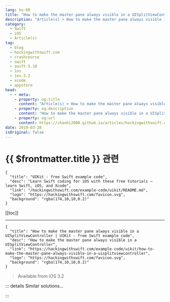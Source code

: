 ```yaml
---
lang: ko-KR
title: "How to make the master pane always visible in a UISplitViewController"
description: "Article(s) > How to make the master pane always visible in a UISplitViewController"
category:
  - Swift
  - iOS
  - Article(s)
tag: 
  - blog
  - hackingwithswift.com
  - crashcourse
  - swift
  - swift-5.10
  - ios
  - ios-3.2
  - xcode
  - appstore
head:
  - - meta:
    - property: og:title
      content: "Article(s) > How to make the master pane always visible in a UISplitViewController"
    - property: og:description
      content: "How to make the master pane always visible in a UISplitViewController"
    - property: og:url
      content: https://chanhi2000.github.io/articles/hackingwithswift.com/example-code/uikit/how-to-make-the-master-pane-always-visible-in-a-uisplitviewcontroller.html
date: 2019-03-28
isOriginal: false
---
```


# {{ $frontmatter.title }} 관련

```component VPCard
{
  "title": "UIKit - free Swift example code",
  "desc": "Learn Swift coding for iOS with these free tutorials – learn Swift, iOS, and Xcode",
  "link": "/hackingwithswift.com/example-code/uikit/README.md",
  "logo": "https://hackingwithswift.com/favicon.svg",
  "background": "rgba(174,10,10,0.2)"
}
```

[[toc]]

---

```component VPCard
{
  "title": "How to make the master pane always visible in a UISplitViewController | UIKit - free Swift example code",
  "desc": "How to make the master pane always visible in a UISplitViewController",
  "link": "https://hackingwithswift.com/example-code/uikit/how-to-make-the-master-pane-always-visible-in-a-uisplitviewcontroller",
  "logo": "https://hackingwithswift.com/favicon.svg",
  "background": "rgba(174,10,10,0.2)"
}
```

> Available from iOS 3.2

<!-- TODO: 작성 -->

<!--
Split view controllers on iPad have an automatic display mode, which means in landscape both the left and right view controllers are visible, but in portrait the left view controller slides over and away as needed.

If this isn't preferable – if, for example, you want to mimic the way the Settings app works in portrait – you can force both view controllers to be visible at all times like this:

```swift
yourSplitViewController.preferredDisplayMode = .allVisible
```

-->

::: details Similar solutions…

<!--
/quick-start/swiftui/how-to-clip-a-view-so-only-part-is-visible">How to clip a view so only part is visible 
/example-code/uikit/how-to-create-live-playgrounds-in-xcode">How to create live playgrounds in Xcode 
/quick-start/swiftui/swiftui-tips-and-tricks">SwiftUI tips and tricks 
/quick-start/swiftui/how-to-make-two-views-the-same-width-or-height">How to make two views the same width or height 
/example-code/libraries/how-to-make-empty-uitableviews-look-more-attractive-using-dznemptydataset">How to make empty UITableViews look more attractive using DZNEmptyDataSet</a>
-->

:::

